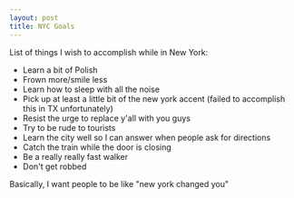```yaml
---
layout: post
title: NYC Goals
---
```


List of things I wish to accomplish while in New York:

* Learn a bit of Polish
* Frown more/smile less
* Learn how to sleep with all the noise
* Pick up at least a little bit of the new york accent (failed to accomplish this in TX unfortunately)
* Resist the urge to replace y'all with you guys
* Try to be rude to tourists
* Learn the city well so I can answer when people ask for directions
* Catch the train while the door is closing
* Be a really really fast walker
* Don't get robbed

Basically, I want people to be like "new york changed you"